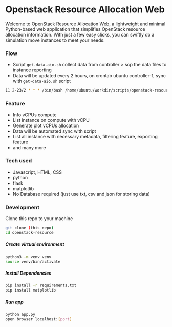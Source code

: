 # Openstack Resource Allocation Web
Welcome to OpenStack Resource Allocation Web, a lightweight and minimal Python-based web application that simplifies OpenStack resource allocation information. With just a few easy clicks, you can swiftly do a simulation move instances to meet your needs.

### Flow
- Script `get-data-aio.sh` collect data from controller > scp the data files to instance reporting
- Data will be updated every 2 hours, on crontab ubuntu controller-1, sync with `get-data-aio.sh` script
```bash
11 2-23/2 * * * /bin/bash /home/ubuntu/workdir/scripts/openstack-resource/get-data-aio.sh >> /home/ubuntu/workdir/scripts/openstack-resource/get-data-aio.log 2>&1
```

### Feature
- Info vCPUs compute
- List instance on compute with vCPU
- Generate plot vCPUs allocation
- Data will be automated sync with script
- List all instance with necessary metadata, filtering feature, exporting feature
- and many more

### Tech used
- Javascript, HTML, CSS
- python
- flask
- matplotlib
- No Database required (just use txt, csv and json for storing data)

### Development
Clone this repo to your machine
```bash
git clone (this repo)
cd openstack-resource
```
##### Create virtual environment
```bash 
python3 -m venv venv
source venv/bin/activate
```

##### Install Dependencies
```bash
pip install -r requirements.txt
pip install matplotlib
```

##### Run app
```bash
python app.py
open browser localhost:[port]
```